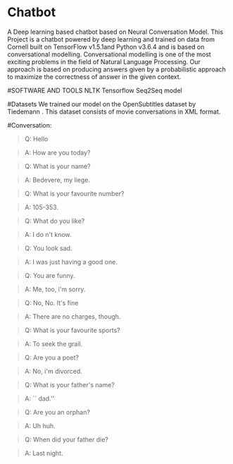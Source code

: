 # Chatbot
A Deep learning based chatbot based on Neural Conversation Model.
This Project is a chatbot powered by deep learning and trained on data from Cornell built on
TensorFlow v1.5.1and Python v3.6.4 and is based on conversational modelling. Conversational
modelling is one of the most exciting problems in the field of Natural Language Processing. Our
approach is based on producing answers given by a probabilistic approach to maximize the
correctness of answer in the given context.

#SOFTWARE AND TOOLS
NLTK
Tensorflow
Seq2Seq model

#Datasets
We trained our model on the OpenSubtitles dataset by Tiedemann . This dataset consists of
movie conversations in XML format.

#Conversation​:
> Q: Hello

> A: How are you today?

> Q: What is your name?

> A: Bedevere, my liege.

> Q: What is your favourite number?

> A: 105-353.

> Q: What do you like?

> A: I do n't know.

> Q: You look sad.

> A: I was just having a good one.

> Q: You are funny.

> A: Me, too, i'm sorry.

> Q: No, No. It's fine

> A: There are no charges, though.

> Q: What is your favourite sports?

> A: To seek the grail.

> Q: Are you a poet?

> A: No, i'm divorced.

> Q: What is your father's name?

> A: `` dad.''

> Q: Are you an orphan?

> A: Uh huh.

> Q: When did your father die?

> A: Last night.
